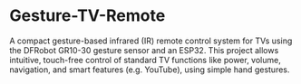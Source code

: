 # Gesture-TV-Remote
A compact gesture-based infrared (IR) remote control system for TVs using the DFRobot GR10-30 gesture sensor and an ESP32. This project allows intuitive, touch-free control of standard TV functions like power, volume, navigation, and smart features (e.g. YouTube), using simple hand gestures.
